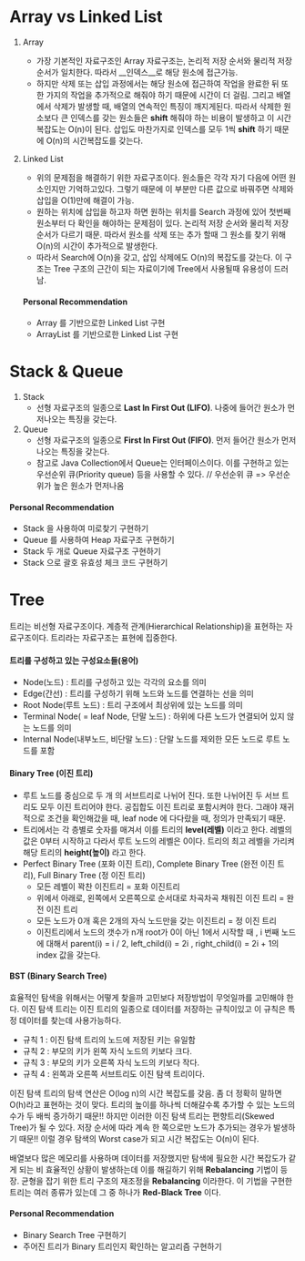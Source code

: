 # Array  vs  Linked List

1. Array

   - 가장 기본적인 자료구조인 Array 자료구조는, 논리적 저장 순서와 물리적 저장 순서가 일치한다. 따라서 __인덱스__로 해당 원소에 접근가능.
   - 하지만 삭제 또는 삽입 과정에서는 해당 원소에 접근하여 작업을 완료한 뒤 또 한 가지의 작업을 추가적으로 해줘야 하기 때문에 시간이 더 걸림. 그리고 배열에서 삭제가 발생할 때, 배열의 연속적인 특징이 깨지게된다. 따라서 삭제한 원소보다 큰 인덱스를 갖는 원소들은 __shift__ 해줘야 하는 비용이 발생하고 이 시간복잡도는 O(n)이 된다. 삽입도 마찬가지로 인덱스를 모두 1씩 __shift__ 하기 때문에 O(n)의 시간복잡도를 갖는다.

2. Linked List

   - 위의 문제점을 해결하기 위한 자료구조이다. 원소들은 각각 자기 다음에 어떤 원소인지만 기억하고있다. 그렇기 때문에 이 부분만 다른 값으로 바꿔주면 삭제와 삽입을 O(1)만에 해결이 가능.
   - 원하는 위치에 삽입을 하고자 하면 원하는 위치를 Search 과정에 있어 첫번째 원소부터 다 확인을 해야하는 문제점이 있다. 논리적 저장 순서와 물리적 저장 순서가 다르기 때문. 따라서 원소를 삭제 또는 추가 할때 그 원소를 찾기 위해 O(n)의 시간이 추가적으로 발생한다.
   - 따라서 Search에 O(n)을 갖고, 삽입 삭제에도 O(n)의 복잡도를 갖는다. 이 구조는 Tree 구조의 근간이 되는 자료이기에 Tree에서 사용될때 유용성이 드러남.

   #### Personal Recommendation

   - Array 를 기반으로한 Linked List 구현
   - ArrayList 를 기반으로한 Linked List 구현



# Stack & Queue

1. Stack
   - 선형 자료구조의 일종으로 __Last In First Out (LIFO)__. 나중에 들어간 원소가 먼저나오는 특징을 갖는다. 
2. Queue
   - 선형 자료구조의 일종으로 __First In First Out (FIFO)__. 먼저 들어간 원소가 먼저나오는 특징을 갖는다. 
   - 참고로 Java Collection에서 Queue는 인터페이스이다. 이를 구현하고 있는 우선순위 큐(Priority queue) 등을 사용할 수 있다. // 우선순위 큐 => 우선순위가 높은 원소가 먼저나옴

#### Personal Recommendation

- Stack 을 사용하여 미로찾기 구현하기
- Queue 를 사용하여 Heap 자료구조 구현하기
- Stack 두 개로 Queue 자료구조 구현하기
- Stack 으로 괄호 유효성 체크 코드 구현하기



# Tree

트리는 비선형 자료구조이다. 계층적 관계(Hierarchical Relationship)을 표현하는 자료구조이다. 트리라는 자료구조는 표현에 집중한다. 

#### 트리를 구성하고 있는 구성요소들(용어)

- Node(노드) : 트리를 구성하고 있는 각각의 요소를 의미
- Edge(간선) : 트리를 구성하기 위해 노드와 노드를 연결하는 선을 의미
- Root Node(루트 노드) : 트리 구조에서 최상위에 있는 노드를 의미
- Terminal Node( = leaf Node, 단말 노드) : 하위에 다른 노드가 연결되어 있지 않는 노드를 의미
- Internal Node(내부노드, 비단말 노드) : 단말 노드를 제외한 모든 노드로 루트 노드를 포함



#### Binary Tree (이진 트리)

- 루트 노드를 중심으로 두 개 의 서브트리로 나뉘어 진다. 또한 나뉘어진 두 서브 트리도 모두 이진 트리어야 한다. 공집합도 이진 트리로 포함시켜야 한다. 그래야 재귀적으로 조건을 확인해갔을 때, leaf node 에 다다랐을 때, 정의가 만족되기 때문.
- 트리에서는 각 층별로 숫자를 매겨서 이를 트리의 __level(레벨)__ 이라고 한다. 레벨의 값은 0부터 시작하고 다라서 루트 노드의 레벨은 0이다. 트리의 최고 레벨을 가리켜 해당 트리의 __height(높이)__ 라고 한다.
- Perfect Binary Tree (포화 이진 트리), Complete Binary Tree (완전 이진 트리), Full Binary Tree (정 이진 트리)
  - 모든 레벨이 꽉찬 이진트리 = 포화 이진트리
  - 위에서 아래로, 왼쪽에서 오른쪽으로 순서대로 차곡차곡 채워진 이진 트리 = 완전 이진 트리
  - 모든 노드가 0개 혹은 2개의 자식 노드만을 갖는 이진트리 = 정 이진 트리
  - 이진트리에서 노드의 갯수가 n개 root가 0이 아닌 1에서 시작할 때 , i 번째 노드에 대해서 parent(i) = i / 2, left_child(i) = 2i , right_child(i) = 2i + 1의 index 값을 갖는다.

#### BST (Binary Search Tree)

효율적인 탐색을 위해서는 어떻게 찾을까 고민보다 저장방법이 무엇일까를 고민해야 한다. 이진 탐색 트리는 이진 트리의 일종으로 데이터를 저장하는 규칙이있고 이 규칙은 특정 데이터를 찾는데 사용가능하다.

- 규칙 1 : 이진 탐색 트리의 노드에 저장된 키는 유일함
- 규칙 2 : 부모의 키가 왼쪽 자식 노드의 키보다 크다.
- 규칙 3 : 부모의 키가 오른쪽 자식 노드의 키보다 작다.
- 규칙 4 : 왼쪽과 오른쪽 서브트리도 이진 탐색 트리이다.

이진 탐색 트리의 탐색 연산은 O(log n)의 시간 복잡도를 갖음. 좀 더 정확히 말하면 O(h)라고 표현하는 것이 맞다. 트리의 높이를 하나씩 더해갈수록 추가할 수 있는 노드의 수가 두 배씩 증가하기 때문!! 하지만 이러한 이진 탐색 트리는 편향트리(Skewed Tree)가 될 수 있다. 저장 순서에 따라 계속 한 쪽으로만 노드가 추가되는 경우가 발생하기 때문!! 이럴 경우 탐색의 Worst case가 되고 시간 복잡도는 O(n)이 된다.

배열보다 많은 메모리를 사용하며 데이터를 저장했지만 탐색에 필요한 시간 복잡도가 같게 되는 비 효율적인 상황이 발생하는데 이를 해길하기 위해 __Rebalancing__ 기법이 등장. 균형을 잡기 위한 트리 구조의 재조정을 __Rebalancing__ 이라한다. 이 기법을 구현한 트리는 여러 종류가 있는데 그 중 하나가 __Red-Black Tree__ 이다.



#### Personal Recommendation

- Binary Search Tree 구현하기
- 주어진 트리가 Binary 트리인지 확인하는 알고리즘 구현하기

